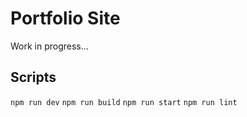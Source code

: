 # Portfolio Site

Work in progress...

## Scripts

`npm run dev`
`npm run build`
`npm run start`
`npm run lint`
